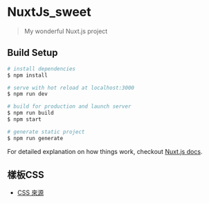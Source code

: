 # NuxtJs_sweet

> My wonderful Nuxt.js project

## Build Setup

``` bash
# install dependencies
$ npm install

# serve with hot reload at localhost:3000
$ npm run dev

# build for production and launch server
$ npm run build
$ npm start

# generate static project
$ npm run generate
```

For detailed explanation on how things work, checkout [Nuxt.js docs](https://nuxtjs.org).
## 樣板CSS
- [ CSS 來源](https://github.com/barryLinx/T2EWeek/tree/master/week2)
